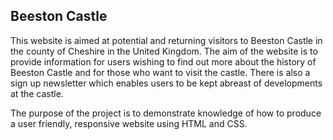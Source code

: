## Beeston Castle

This website is aimed at potential and returning visitors to Beeston Castle in the county of Cheshire in the United Kingdom. The aim of the website is to provide information for users wishing to find out more about the history of Beeston Castle and for those who want to visit the castle. There is also a sign up newsletter which enables users to be kept abreast of developments at the castle.

The purpose of the project is to demonstrate knowledge of how to produce a user friendly, responsive website using HTML and CSS.
